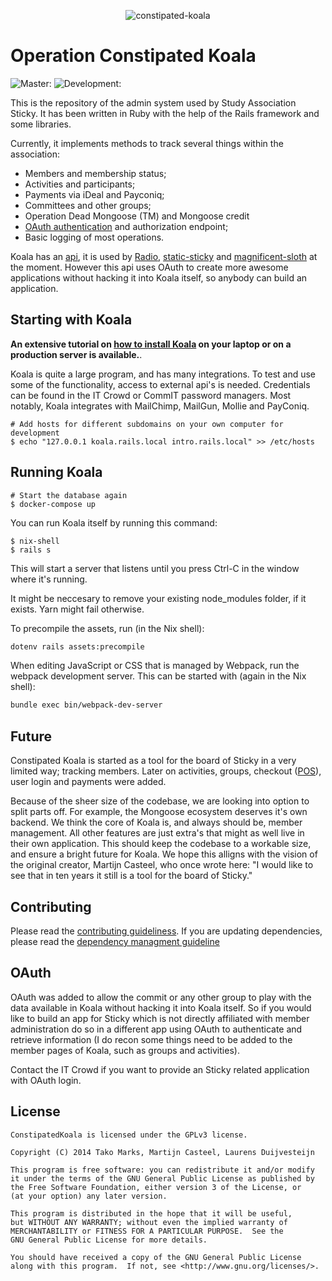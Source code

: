 <p align="center">
<img src="https://cloud.githubusercontent.com/assets/5732642/15008505/fa32a904-11e0-11e6-900a-98622e3f797a.png" alt="constipated-koala" style="max-width:100%;">
</p>

# Operation Constipated Koala

![Master:](https://github.com/svsticky/constipated-Koala/actions/workflows/build.yml/badge.svg?branch=master)
![Development:](https://github.com/svsticky/constipated-Koala/actions/workflows/build.yml/badge.svg)

This is the repository of the admin system used by Study Association Sticky. It has been
written in Ruby with the help of the Rails framework and some libraries.

Currently, it implements methods to track several things within the association:

- Members and membership status;
- Activities and participants;
- Payments via iDeal and Payconiq;
- Committees and other groups;
- Operation Dead Mongoose (TM) and Mongoose credit
- [OAuth authentication](/app/controllers/api) and authorization endpoint;
- Basic logging of most operations.

Koala has an [api](/app/views/api), it is used by [Radio](https://github.com/svsticky/radio), [static-sticky](https://github.com/svsticky/static-sticky) and [magnificent-sloth](https://github.com/svsticky/magnificent-sloth) at the moment. However this api uses OAuth to create more awesome applications without hacking it into Koala itself, so anybody can build an application.

## Starting with Koala

**An extensive tutorial on [how to install Koala](/INSTALLING.md) on your laptop or on a production server is available.**.

Koala is quite a large program, and has many integrations.
To test and use some of the functionality, access to external api's is needed.
Credentials can be found in the IT Crowd or CommIT password managers.
Most notably, Koala integrates with MailChimp, MailGun, Mollie and PayConiq.

```shell
# Add hosts for different subdomains on your own computer for development
$ echo "127.0.0.1 koala.rails.local intro.rails.local" >> /etc/hosts
```

## Running Koala

```console
# Start the database again
$ docker-compose up
```

You can run Koala itself by running this command:

```console
$ nix-shell
$ rails s
```

This will start a server that listens until you press Ctrl-C in the window where it's running.

It might be neccesary to remove your existing node_modules folder, if it exists.
Yarn might fail otherwise.

To precompile the assets, run (in the Nix shell):

``` bash
dotenv rails assets:precompile
```

When editing JavaScript or CSS that is managed by Webpack, run the webpack development server.
This can be started with (again in the Nix shell):

``` bash
bundle exec bin/webpack-dev-server
```

## Future

Constipated Koala is started as a tool for the board of Sticky in a very limited way; tracking members.
Later on activities, groups, checkout ([POS](https://en.wikipedia.org/wiki/Point_of_sale)), user login and payments were added.

Because of the sheer size of the codebase, we are looking into option to split parts off.
For example, the Mongoose ecosystem deserves it's own backend.
We think the core of Koala is, and always should be, member management.
All other features are just extra's that might as well live in their own application.
This should keep the codebase to a workable size, and ensure a bright future for Koala.
We hope this alligns with the vision of the original creator, Martijn Casteel, who once wrote here: "I would like to see that in ten years it still is a tool for the board of Sticky."

## Contributing

Please read the [contributing guideliness](./CONTRIBUTING.md).
If you are updating dependencies, please read the [dependency managment guideline](./DEPENDENCIES.md)

## OAuth

OAuth was added to allow the commit or any other group to play with the data available in Koala without hacking it into Koala itself.
So if you would like to build an app for Sticky which is not directly affiliated with member administration do so in a different app using OAuth to authenticate and retrieve information (I do recon some things need to be added to the member pages of Koala, such as groups and activities).

Contact the IT Crowd if you want to provide an Sticky related application with OAuth login.

## License

```
ConstipatedKoala is licensed under the GPLv3 license.

Copyright (C) 2014 Tako Marks, Martijn Casteel, Laurens Duijvesteijn

This program is free software: you can redistribute it and/or modify
it under the terms of the GNU General Public License as published by
the Free Software Foundation, either version 3 of the License, or
(at your option) any later version.

This program is distributed in the hope that it will be useful,
but WITHOUT ANY WARRANTY; without even the implied warranty of
MERCHANTABILITY or FITNESS FOR A PARTICULAR PURPOSE.  See the
GNU General Public License for more details.

You should have received a copy of the GNU General Public License
along with this program.  If not, see <http://www.gnu.org/licenses/>.
```
